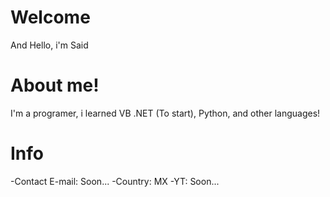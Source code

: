 # Welcome
And Hello, i'm Said
# About me!
I'm a programer, i learned VB .NET (To start), Python, and other languages!
# Info
-Contact E-mail: Soon...
-Country: MX
-YT: Soon...
